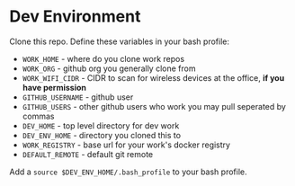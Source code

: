 # Dev Environment

Clone this repo. 
Define these variables in your bash profile:
* `WORK_HOME` - where do you clone work repos
* `WORK_ORG` - github org you generally clone from
* `WORK_WIFI_CIDR` - CIDR to scan for wireless devices at the office, **if you have permission**
* `GITHUB_USERNAME` - github user
* `GITHUB_USERS` - other github users who work you may pull seperated by commas
* `DEV_HOME` - top level directory for dev work
* `DEV_ENV_HOME` - directory you cloned this to
* `WORK_REGISTRY` - base url for your work's docker registry
* `DEFAULT_REMOTE` - default git remote

Add a `source $DEV_ENV_HOME/.bash_profile` to your bash profile.